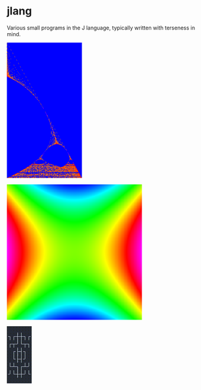 # jlang

Various small programs in the J language, typically written with terseness in mind.

![Plot of the logistic map.](https://github.com/nlc/jlang/raw/master/log_of_logistic_map.png?raw=true)

![Plot of the 2D Minkowski spacetime metric](https://github.com/nlc/jlang/raw/master/minkowski2d.png?raw=true)

![Some glyphs generated by md5glyph.ijs](https://github.com/nlc/jlang/raw/master/some_glyphs.gif?raw=true)
